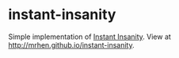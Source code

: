 # instant-insanity
Simple implementation of [Instant Insanity](https://en.wikipedia.org/wiki/Instant_Insanity). View at http://mrhen.github.io/instant-insanity.
